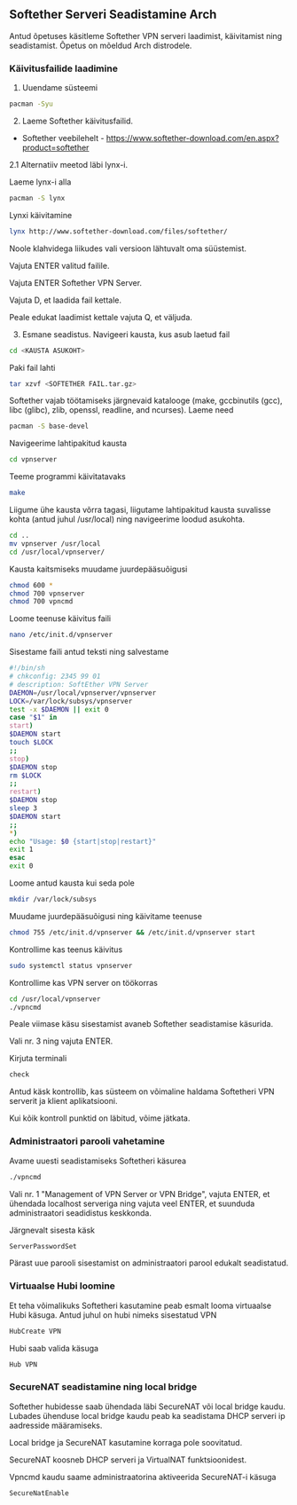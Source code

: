 ## Softether Serveri Seadistamine Arch
Antud õpetuses käsitleme Softether VPN serveri laadimist, käivitamist ning seadistamist. Õpetus on mõeldud Arch distrodele.
### Käivitusfailide laadimine
1. Uuendame süsteemi
```bash
pacman -Syu
```
2. Laeme Softether käivitusfailid.
* Softether veebilehelt - https://www.softether-download.com/en.aspx?product=softether

2.1 Alternatiiv meetod läbi lynx-i.

Laeme lynx-i alla
```bash
pacman -S lynx
```
Lynxi käivitamine
```bash
lynx http://www.softether-download.com/files/softether/
```
Noole klahvidega liikudes vali versioon lähtuvalt oma süüstemist.

Vajuta ENTER valitud failile.

Vajuta ENTER Softether VPN Server.

Vajuta D, et laadida fail kettale.

Peale edukat laadimist kettale vajuta Q, et väljuda.

3. Esmane seadistus.
Navigeeri kausta, kus asub laetud fail
```bash
cd <KAUSTA ASUKOHT>
```
Paki fail lahti
```bash
tar xzvf <SOFTETHER FAIL.tar.gz>
```
Softether vajab töötamiseks järgnevaid katalooge (make, gccbinutils (gcc), libc (glibc), zlib, openssl, readline, and ncurses). Laeme need
```bash
pacman -S base-devel
```
Navigeerime lahtipakitud kausta
```bash
cd vpnserver
```
Teeme programmi käivitatavaks
```bash
make
```
Liigume ühe kausta võrra tagasi, liigutame lahtipakitud kausta suvalisse kohta (antud juhul /usr/local) ning navigeerime loodud asukohta.
```bash
cd ..
mv vpnserver /usr/local
cd /usr/local/vpnserver/
```
Kausta kaitsmiseks muudame juurdepääsuõigusi
```bash
chmod 600 *
chmod 700 vpnserver
chmod 700 vpncmd
```
Loome teenuse käivitus faili
```bash
nano /etc/init.d/vpnserver
```
Sisestame faili antud teksti ning salvestame
```bash
#!/bin/sh
# chkconfig: 2345 99 01
# description: SoftEther VPN Server
DAEMON=/usr/local/vpnserver/vpnserver
LOCK=/var/lock/subsys/vpnserver
test -x $DAEMON || exit 0
case "$1" in
start)
$DAEMON start
touch $LOCK
;;
stop)
$DAEMON stop
rm $LOCK
;;
restart)
$DAEMON stop
sleep 3
$DAEMON start
;;
*)
echo "Usage: $0 {start|stop|restart}"
exit 1
esac
exit 0
```
Loome antud kausta kui seda pole
```bash
mkdir /var/lock/subsys
```
Muudame juurdepääsuõigusi ning käivitame teenuse
```bash
chmod 755 /etc/init.d/vpnserver && /etc/init.d/vpnserver start
```
Kontrollime kas teenus käivitus
```bash
sudo systemctl status vpnserver
```
Kontrollime kas VPN server on töökorras
```bash
cd /usr/local/vpnserver
./vpncmd
```
Peale viimase käsu sisestamist avaneb Softether seadistamise käsurida.

Vali nr. 3 ning vajuta ENTER.

Kirjuta terminali
```bash
check
```
Antud käsk kontrollib, kas süsteem on võimaline haldama Softetheri VPN serverit ja klient aplikatsiooni.

Kui kõik kontroll punktid on läbitud, võime jätkata.

### Administraatori parooli vahetamine
Avame uuesti seadistamiseks Softetheri käsurea
```bash
./vpncmd
```
Vali nr. 1 "Management of VPN Server or VPN Bridge", vajuta ENTER, et ühendada localhost serveriga ning vajuta veel ENTER, et suunduda administraatori seadidistus keskkonda.

Järgnevalt sisesta käsk
```bash
ServerPasswordSet
```
Pärast uue parooli sisestamist on administraatori parool edukalt seadistatud.

### Virtuaalse Hubi loomine

Et teha võimalikuks Softetheri kasutamine peab esmalt looma virtuaalse Hubi käsuga. Antud juhul on hubi nimeks sisestatud VPN
```bash
HubCreate VPN
```
Hubi saab valida käsuga
```bash
Hub VPN
```
### SecureNAT seadistamine ning local bridge
Softether hubidesse saab ühendada läbi SecureNAT või local bridge kaudu. Lubades ühenduse local bridge kaudu peab ka seadistama DHCP serveri ip aadresside määramiseks.

Local bridge ja SecureNAT kasutamine korraga pole soovitatud.

SecureNAT koosneb DHCP serveri ja VirtualNAT funktsioonidest.

Vpncmd kaudu saame administraatorina aktiveerida SecureNAT-i käsuga
```bash
SecureNatEnable
```
